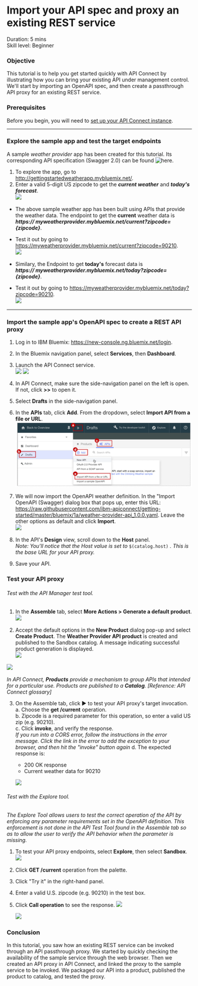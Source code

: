 # Import your API spec and proxy an existing REST service
Duration: 5 mins  
Skill level: Beginner  

### Objective
This tutorial is to help you get started quickly with API Connect by illustrating how you can bring your existing API under management control. We'll start by importing an OpenAPI spec, and then create a passthrough API proxy for an existing REST service.

### Prerequisites
Before you begin, you will need to <a href="https://github.com/ibm-apiconnect/getting-started/tree/master/bluemix/0-prereq" target="blank">set up your API Connect instance</a>.

---


### Explore the sample app and test the target endpoints
A sample _weather provider_ app has been created for this tutorial. Its corresponding API specification (Swagger 2.0) can be found ![here](https://raw.githubusercontent.com/ibm-apiconnect/getting-started/master/bluemix/1a/weather-provider-api_1.0.0.yaml).
1. To explore the app, go to http://gettingstartedweatherapp.mybluemix.net/.  
2. Enter a valid 5-digit US zipcode to get the _**current weather**_ and _**today's forecast**_.  
![](images/explore-weatherapp-1.png)

  - The above sample weather app has been built using APIs that provide the weather data. The endpoint to get the **current** weather data is _**https:// myweatherprovider<span></span>.mybluemix.net/current?zipcode={zipcode}**_.
  - Test it out by going to https://myweatherprovider.mybluemix.net/current?zipcode=90210.  
  ![](images/explore-weatherapp-2.png)

  - Similary, the Endpoint to get **today's** forecast data is  
   _**https:// myweatherprovider<span></span>.mybluemix.net/today?zipcode={zipcode}**_.
  - Test it out by going to https://myweatherprovider.mybluemix.net/today?zipcode=90210.  
  ![](images/explore-weatherapp-3.png)


---

### Import the sample app's OpenAPI spec to create a REST API proxy
1. Log in to IBM Bluemix: https://new-console.ng.bluemix.net/login.
2. In the Bluemix navigation panel, select **Services**, then **Dashboard**.
3. Launch the API Connect service.  
   ![](images/login-1.png)   ![](images/login-2.png)  
  
4. In API Connect, make sure the side-navigation panel on the left is open. If not, click **>>** to open it.  
5. Select **Drafts** in the side-navigation panel.   
6. In the **APIs** tab, click **Add**. From the dropdown, select **Import API from a file or URL**.  
     ![](images/import-1.png) 
 
7. We will now import the OpenAPI weather definition. In the "Import OpenAPI (Swagger) dialog box that pops up, enter this URL:
https://raw.githubusercontent.com/ibm-apiconnect/getting-started/master/bluemix/1a/weather-provider-api_1.0.0.yaml. Leave the other options as default and click **Import**.  
    ![](images/import-2.png)  

8. In the API's **Design** view, scroll down to the **Host** panel.   
_Note: You'll notice that the Host value is set to_ ```$(catalog.host)``` _. This is the base URL for your API proxy._
9. Save your API.


### Test your API proxy
###### Test with the _API Manager test tool_.
1. In the **Assemble** tab, select **More Actions > Generate a default product**.  
  ![](/bluemix/1a/images/generate-default-product-1.png)   
  
2. Accept the default options in the **New Product** dialog pop-up and select **Create Product**. The **Weather Provider API product** is created and published to the Sandbox catalog. A message indicating successful product generation is displayed.  
  ![](/bluemix/1a/images/generate-default-product-2.png)  
  
  ![](/bluemix/1a/images/generate-default-product-3.png) 

  _In API Connect, **Products** provide a mechanism to  group APIs that intended for a particular use. Products are published to a **Catalog**.  [Reference: API Connect glossary]_

3. On the Assemble tab, click ► to test your API proxy's target invocation.
  a. Choose the **get /current** operation.  
  b. Zipcode is a required parameter for this operation, so enter a valid US zip (e.g. 90210).  
  c. Click **invoke**, and verify the response.  
  _If you run into a CORS error, follow the instructions in the error message. Click the link in the error to add the exception to your browser, and then hit the "invoke" button again_
  d. The expected response is:  
    - 200 OK response
    - Current weather data for 90210  

    ![](/bluemix/1b/images/test-invoke-1.png)


###### Test with the _Explore tool_.
_The Explore Tool allows users to test the correct operation of the API by enforcing any parameter requirements set in the OpenAPI definition. This enforcement is not done in the API Test Tool found in the Assemble tab so as to allow the user to verify the API behavior when the parameter is missing._

1. To test your API proxy endpoints, select **Explore**, then select **Sandbox**.
    ![](images/test-explore-1.png)
2. Click **GET /current** operation from the palette.
3. Click "Try it" in the right-hand panel.  
4. Enter a valid U.S. zipcode (e.g. 90210) in the test box.
5. Click **Call operation** to see the response.
  ![](images/test-explore-2.png)

    ![](images/test-explore-3.png)


### Conclusion
In this tutorial, you saw how an existing REST service can be invoked through an API passthrough proxy. We started by quickly checking the availability of the sample service through the web browser. Then we created an API proxy in API Connect, and linked the proxy to the sample service to be invoked. We packaged our API into a product, published the product to catalog, and tested the proxy.

